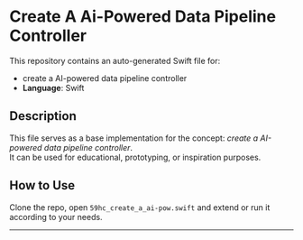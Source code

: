 # Create A Ai-Powered Data Pipeline Controller

This repository contains an auto-generated Swift file for:

- create a AI-powered data pipeline controller
- **Language**: Swift

## Description

This file serves as a base implementation for the concept: *create a AI-powered data pipeline controller*.  
It can be used for educational, prototyping, or inspiration purposes.

## How to Use

Clone the repo, open `59hc_create_a_ai-pow.swift` and extend or run it according to your needs.

---


